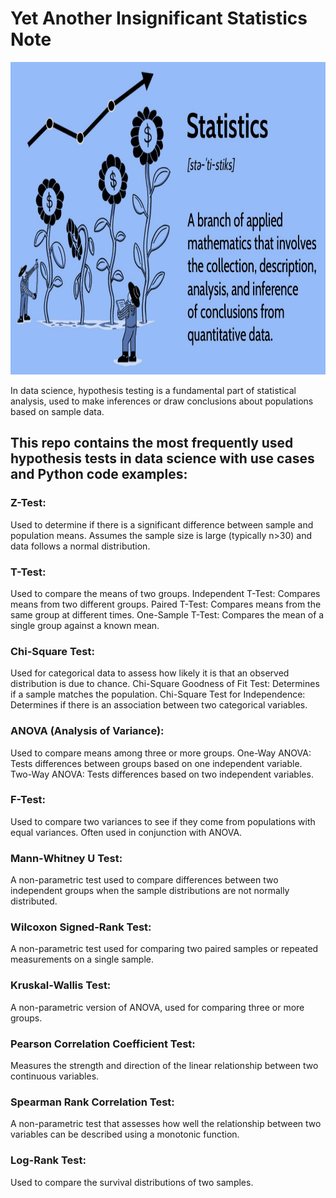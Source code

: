 # Yet Another Insignificant Statistics Note

<img src = stats.png width = "800" height = "500">

In data science, hypothesis testing is a fundamental part of statistical analysis, used to make inferences or draw conclusions about populations based on sample data.

## This repo contains the most frequently used hypothesis tests in data science with use cases and Python code examples:

### Z-Test:

Used to determine if there is a significant difference between sample and population means.
Assumes the sample size is large (typically n>30) and data follows a normal distribution.

### T-Test:
Used to compare the means of two groups.
Independent T-Test: Compares means from two different groups.
Paired T-Test: Compares means from the same group at different times.
One-Sample T-Test: Compares the mean of a single group against a known mean.

### Chi-Square Test:

Used for categorical data to assess how likely it is that an observed distribution is due to chance.
Chi-Square Goodness of Fit Test: Determines if a sample matches the population.
Chi-Square Test for Independence: Determines if there is an association between two categorical variables.

### ANOVA (Analysis of Variance):

Used to compare means among three or more groups.
One-Way ANOVA: Tests differences between groups based on one independent variable.
Two-Way ANOVA: Tests differences based on two independent variables.

### F-Test:

Used to compare two variances to see if they come from populations with equal variances.
Often used in conjunction with ANOVA.

### Mann-Whitney U Test:

A non-parametric test used to compare differences between two independent groups when the sample distributions are not normally distributed.

### Wilcoxon Signed-Rank Test:

A non-parametric test used for comparing two paired samples or repeated measurements on a single sample.

### Kruskal-Wallis Test:

A non-parametric version of ANOVA, used for comparing three or more groups.

### Pearson Correlation Coefficient Test:

Measures the strength and direction of the linear relationship between two continuous variables.

### Spearman Rank Correlation Test:

A non-parametric test that assesses how well the relationship between two variables can be described using a monotonic function.

### Log-Rank Test:

Used to compare the survival distributions of two samples.
